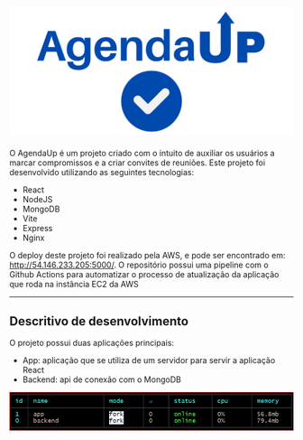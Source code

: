 ![logo do AgendaUp](assets/logo.png)
---
O AgendaUp é um projeto criado com o intuito de auxiliar os usuários a marcar compromissos e a criar convites de reuniões. Este projeto foi desenvolvido utilizando as seguintes tecnologias:

- React
- NodeJS
- MongoDB
- Vite
- Express
- Nginx

O deploy deste projeto foi realizado pela AWS, e pode ser encontrado em: http://54.146.233.205:5000/. O repositório possui uma pipeline com o Github Actions para automatizar o processo de atualização da aplicação que roda na instância EC2 da AWS

---
## Descritivo de desenvolvimento

O projeto possui duas aplicações principais:

- App: aplicação que se utiliza de um servidor para servir a aplicação React
- Backend: api de conexão com o MongoDB

![logo do AgendaUp](assets/pm2-view.png)